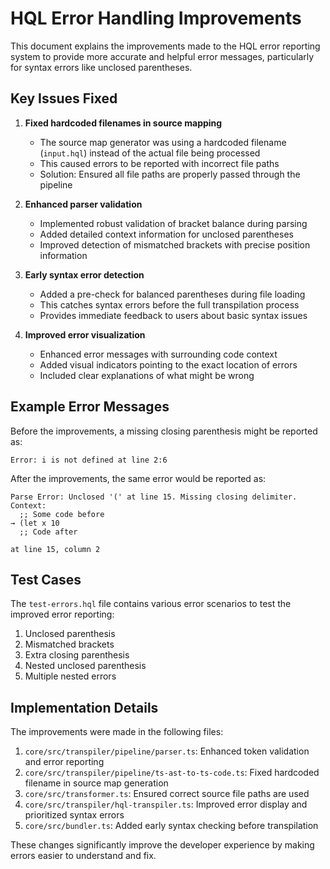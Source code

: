 # HQL Error Handling Improvements

This document explains the improvements made to the HQL error reporting system to provide more accurate and helpful error messages, particularly for syntax errors like unclosed parentheses.

## Key Issues Fixed

1. **Fixed hardcoded filenames in source mapping**
   - The source map generator was using a hardcoded filename (`input.hql`) instead of the actual file being processed
   - This caused errors to be reported with incorrect file paths
   - Solution: Ensured all file paths are properly passed through the pipeline

2. **Enhanced parser validation**
   - Implemented robust validation of bracket balance during parsing
   - Added detailed context information for unclosed parentheses
   - Improved detection of mismatched brackets with precise position information

3. **Early syntax error detection**
   - Added a pre-check for balanced parentheses during file loading
   - This catches syntax errors before the full transpilation process
   - Provides immediate feedback to users about basic syntax issues

4. **Improved error visualization**
   - Enhanced error messages with surrounding code context
   - Added visual indicators pointing to the exact location of errors
   - Included clear explanations of what might be wrong

## Example Error Messages

Before the improvements, a missing closing parenthesis might be reported as:

```
Error: i is not defined at line 2:6
```

After the improvements, the same error would be reported as:

```
Parse Error: Unclosed '(' at line 15. Missing closing delimiter.
Context:
  ;; Some code before
→ (let x 10
  ;; Code after

at line 15, column 2
```

## Test Cases

The `test-errors.hql` file contains various error scenarios to test the improved error reporting:

1. Unclosed parenthesis
2. Mismatched brackets
3. Extra closing parenthesis
4. Nested unclosed parenthesis
5. Multiple nested errors

## Implementation Details

The improvements were made in the following files:

1. `core/src/transpiler/pipeline/parser.ts`: Enhanced token validation and error reporting
2. `core/src/transpiler/pipeline/ts-ast-to-ts-code.ts`: Fixed hardcoded filename in source map generation
3. `core/src/transformer.ts`: Ensured correct source file paths are used
4. `core/src/transpiler/hql-transpiler.ts`: Improved error display and prioritized syntax errors
5. `core/src/bundler.ts`: Added early syntax checking before transpilation

These changes significantly improve the developer experience by making errors easier to understand and fix. 